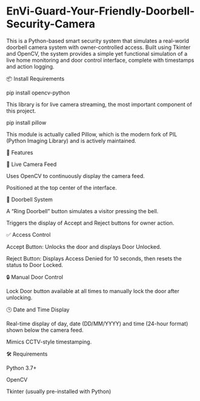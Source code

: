 # EnVi-Guard-Your-Friendly-Doorbell-Security-Camera
This is a Python-based smart security system that simulates a real-world doorbell camera system with owner-controlled access. Built using Tkinter and OpenCV, the system provides a simple yet functional simulation of a live home monitoring and door control interface, complete with timestamps and action logging.

📦 Install Requirements

pip install opencv-python

This library is for live camera streaming, the most important component of this project.

pip install pillow 

This module is actually called Pillow, which is the modern fork of PIL (Python Imaging Library) and is actively maintained.

📌 Features

🎥 Live Camera Feed

Uses OpenCV to continuously display the camera feed.

Positioned at the top center of the interface.


🔔 Doorbell System

A “Ring Doorbell” button simulates a visitor pressing the bell.

Triggers the display of Accept and Reject buttons for owner action.


✅ Access Control

Accept Button: Unlocks the door and displays Door Unlocked.

Reject Button: Displays Access Denied for 10 seconds, then resets the status to Door Locked.


🔒 Manual Door Control

Lock Door button available at all times to manually lock the door after unlocking.


🕒 Date and Time Display

Real-time display of day, date (DD/MM/YYYY) and time (24-hour format) shown below the camera feed.

Mimics CCTV-style timestamping.


🛠️ Requirements

Python 3.7+

OpenCV

Tkinter (usually pre-installed with Python)
